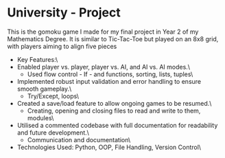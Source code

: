 # University - Project
This is the gomoku game I made for my final project in Year 2 of my Mathematics Degree. It is similar to Tic-Tac-Toe but played on an 8x8 grid, with players aiming to align five pieces

-	Key Features:\
  -	Enabled player vs. player, player vs. AI, and AI vs. AI modes.\
    -	Used flow control - If - and functions, sorting, lists, tuples\
  -	Implemented robust input validation and error handling to ensure smooth gameplay.\
    -	Try/Except, loops\
  -	Created a save/load feature to allow ongoing games to be resumed.\
    -	Creating, opening and closing files to read and write to them, modules\
  -	Utilised a commented codebase with full documentation for readability and future development.\
    -	Communication and documentation\
-	Technologies Used: Python, OOP, File Handling, Version Control\

